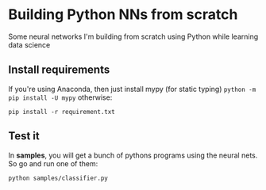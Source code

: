 # Building Python NNs from scratch
Some neural networks I'm building from scratch using Python while learning data science
## Install requirements
If you're using Anaconda, then just install mypy (for static typing) `python -m pip install -U mypy` otherwise:
``` 
pip install -r requirement.txt
``` 
## Test it
In **samples**, you will get a bunch of pythons programs using the neural nets. So go and run one of them:
``` 
python samples/classifier.py 
```
